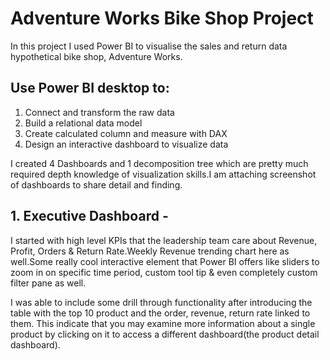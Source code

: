 # Adventure Works Bike Shop Project

In this project I used Power BI to visualise the sales and return data hypothetical bike shop, Adventure Works.

## Use Power BI desktop to:

1. Connect and transform the raw data
2. Build a relational data model
3. Create calculated column and measure with DAX
4. Design an interactive dashboard to visualize data

I created 4 Dashboards and 1 decomposition tree which are pretty much required depth knowledge of visualization skills.I am attaching screenshot of dashboards to share detail and finding.

## 1. Executive Dashboard - 
  I started with high level KPIs that the leadership team care about Revenue, Profit, Orders & Return Rate.Weekly Revenue trending chart here as well.Some really cool interactive element that Power BI offers like sliders to zoom in on specific time period, custom tool tip & even completely custom filter pane as well.
  
  I was able to include some drill through functionality after introducing the table with the top 10 product and the order, revenue, return rate linked to them. This indicate that you may examine more information about a single product by clicking on it to access a different dashboard(the product detail dashboard).
  
